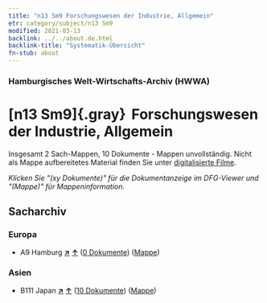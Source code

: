 ```yaml
---
title: "n13 Sm9 Forschungswesen der Industrie, Allgemein"
etr: category/subject/n13 Sm9
modified: 2021-03-13
backlink: ../../about.de.html
backlink-title: "Systematik-Übersicht"
fn-stub: about
---
```


### Hamburgisches Welt-Wirtschafts-Archiv (HWWA)
# [n13 Sm9]{.gray}&#8201; Forschungswesen der Industrie, Allgemein&#160; 




Insgesamt 2 Sach-Mappen, 10 Dokumente - Mappen unvollständig.
Nicht als Mappe aufbereitetes Material finden Sie unter [digitalisierte Filme](/film/h1_sh).

_Klicken Sie "(xy Dokumente)" für die Dokumentanzeige im DFG-Viewer und "(Mappe)" für Mappeninformation._

## Sacharchiv




### Europa

- A9 Hamburg [**&nearr;**](../../../geo/i/140905/about.de.html "Hamburg (alle Mappen)") [**&uarr;**](../../../geo/about.de.html#A9 "Ländersystematik") (<a href="https://pm20.zbw.eu/dfgview/sh/140905,145109" title="über: Hamburg : Forschungswesen der Industrie, Allgemein" target="_blank">0 Dokumente</a>) ([Mappe](../../../../folder/sh/1409xx/140905/1451xx/145109/about.de.html))

### Asien

- B111 Japan [**&nearr;**](../../../geo/i/141272/about.de.html "Japan (alle Mappen)") [**&uarr;**](../../../geo/about.de.html#B111 "Ländersystematik") (<a href="https://pm20.zbw.eu/dfgview/sh/141272,145109" title="über: Japan : Forschungswesen der Industrie, Allgemein" target="_blank">10 Dokumente</a>) ([Mappe](../../../../folder/sh/1412xx/141272/1451xx/145109/about.de.html))


